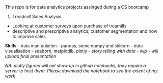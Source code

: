 This repo is for data analytics projects assinged during a CS bootcamp

1) Treadmill Sales Analysis 
  - Looking at customer surveys upon purchase of treamills 
  - descriptive and prescriptive analytics; customer segmentation and how to improve sales

  **Skills**
    - data manipulation - pandas, some numpy and sklearn
    - data visualisation - seaborn, matplotlib, plotly
    *- story telling with data - wip - will upload final presentation*

  *NB: plotly figures will not show up in github notebooks, they require a server to host them. Please download the notebook to see the extent of my work*
